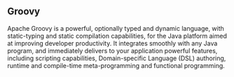## Groovy

Apache Groovy is a powerful, optionally typed and dynamic language, with static-typing and static compilation capabilities, for the Java platform aimed at improving developer productivity. It integrates smoothly with any Java program, and immediately delivers to your application powerful features, including scripting capabilities, Domain-specific Language (DSL) authoring, runtime and compile-time meta-programming and functional programming.
